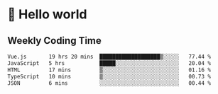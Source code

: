 # 🍻 Hello world

## Weekly Coding Time
<!--START_SECTION:waka-->

```txt
Vue.js       19 hrs 20 mins  ███████████████████▒░░░░░   77.44 %
JavaScript   5 hrs           █████░░░░░░░░░░░░░░░░░░░░   20.04 %
HTML         17 mins         ▒░░░░░░░░░░░░░░░░░░░░░░░░   01.16 %
TypeScript   10 mins         ▒░░░░░░░░░░░░░░░░░░░░░░░░   00.73 %
JSON         6 mins          ░░░░░░░░░░░░░░░░░░░░░░░░░   00.44 %
```

<!--END_SECTION:waka-->
